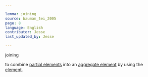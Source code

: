 ```yaml
---

lemma: joining
source: bauman_tei_2005
page: 8
language: English
contributor: Jesse
last_updated_by: Jesse

---
```

joining

to combine [partial elements](elementPartial.html) into an [aggregate element](elementAggregate.html) by using the <join> [element](element.html).
